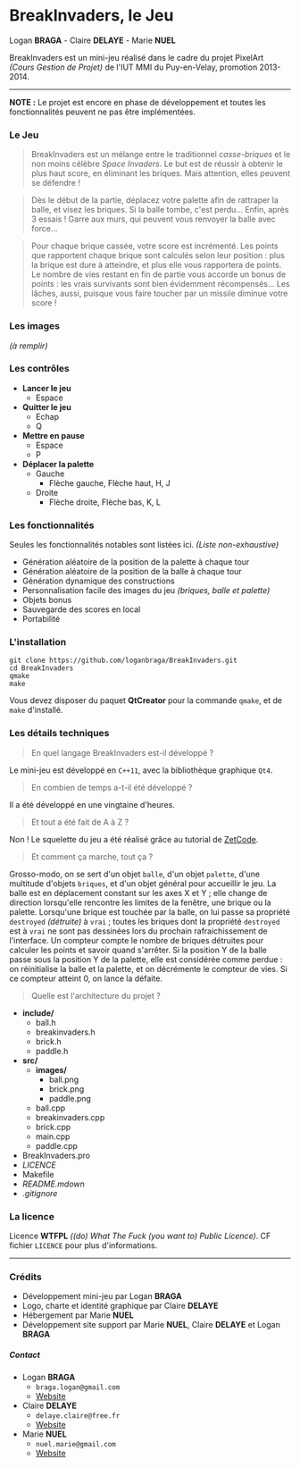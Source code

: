 BreakInvaders, le Jeu
=====================

Logan **BRAGA** - Claire **DELAYE** - Marie **NUEL**

BreakInvaders est un mini-jeu r&eacute;alis&eacute; dans le cadre du projet PixelArt *(Cours Gestion de Projet)* de l'IUT MMI du Puy-en-Velay, promotion 2013-2014.

******
**NOTE :** Le projet est encore en phase de d&eacute;veloppement et toutes les fonctionnalit&eacute;s peuvent ne pas &ecirc;tre impl&eacute;ment&eacute;es.

### Le Jeu
> BreakInvaders est un m&eacute;lange entre le traditionnel *casse-briques* et le non moins c&eacute;l&egrave;bre *Space Invaders*. Le but est de r&eacute;ussir &agrave; obtenir le plus haut score, en &eacute;liminant les briques. Mais attention, elles peuvent se d&eacute;fendre !

> D&egrave;s le d&eacute;but de la partie, d&eacute;placez votre palette afin de rattraper la balle, et visez les briques. Si la balle tombe, c'est perdu... Enfin, apr&egrave;s 3 essais ! Garre aux murs, qui peuvent vous renvoyer la balle avec force...

> Pour chaque brique cass&eacute;e, votre score est incr&eacute;ment&eacute;. Les points que rapportent chaque brique sont calcul&eacute;s selon leur position : plus la brique est dure &agrave; atteindre, et plus elle vous rapportera de points. Le nombre de vies restant en fin de partie vous accorde un bonus de points : les vrais survivants sont bien &eacute;videmment r&eacute;compens&eacute;s... Les l&acirc;ches, aussi, puisque vous faire toucher par un missile diminue votre score !

### Les images
*(&agrave; remplir)*

### Les contr&ocirc;les
+ **Lancer le jeu**
  - Espace
+ **Quitter le jeu**
  - Echap
  - Q
+ **Mettre en pause**
  - Espace
  - P
+ **D&eacute;placer la palette**
  - Gauche
    * Fl&egrave;che gauche, Fl&egrave;che haut, H, J
  - Droite
    * Fl&egrave;che droite, Fl&egrave;che bas, K, L

### Les fonctionnalit&eacute;s
Seules les fonctionnalit&eacute;s notables sont list&eacute;es ici.
*(Liste non-exhaustive)*

+ G&eacute;n&eacute;ration al&eacute;atoire de la position de la palette &agrave; chaque tour
+ G&eacute;n&eacute;ration al&eacute;atoire de la position de la balle &agrave; chaque tour
+ G&eacute;n&eacute;ration dynamique des constructions
+ Personnalisation facile des images du jeu *(briques, balle et palette)*
+ Objets bonus
+ Sauvegarde des scores en local
+ Portabilit&eacute;

### L'installation
``` shell
git clone https://github.com/loganbraga/BreakInvaders.git
cd BreakInvaders
qmake
make
```

Vous devez disposer du paquet **QtCreator** pour la commande `qmake`, et de `make` d'install&eacute;.

### Les d&eacute;tails techniques
> En quel langage BreakInvaders est-il d&eacute;velopp&eacute; ?

Le mini-jeu est d&eacute;velopp&eacute; en `C++11`, avec la biblioth&egrave;que graphique `Qt4`.

> En combien de temps a-t-il &eacute;t&eacute; d&eacute;velopp&eacute; ?

Il a &eacute;t&eacute; d&eacute;velopp&eacute; en une vingtaine d'heures.

> Et tout a &eacute;t&eacute; fait de A &agrave; Z ?

Non ! Le squelette du jeu a &eacute;t&eacute; r&eacute;alis&eacute; gr&acirc;ce au tutorial de [ZetCode](http://zetcode.com/).

> Et comment &ccedil;a marche, tout &ccedil;a ?

Grosso-modo, on se sert d'un objet `balle`, d'un objet `palette`, d'une multitude d'objets `briques`, et d'un objet g&eacute;n&eacute;ral pour accueillir le jeu.
La balle est en d&eacute;placement constant sur les axes X et Y ; elle change de direction lorsqu'elle rencontre les limites de la fen&ecirc;tre, une brique ou la palette.
Lorsqu'une brique est touch&eacute;e par la balle, on lui passe sa propri&eacute;t&eacute; `destroyed` *(d&eacute;truite)* &agrave; `vrai` ; toutes les briques dont la propri&eacute;t&eacute; `destroyed` est &agrave; `vrai` ne sont pas dessin&eacute;es lors du prochain rafraichissement de l'interface.
Un compteur compte le nombre de briques d&eacute;truites pour calculer les points et savoir quand s'arr&ecirc;ter.
Si la position Y de la balle passe sous la position Y de la palette, elle est consid&eacute;r&eacute;e comme perdue : on r&eacute;initialise la balle et la palette, et on d&eacute;cr&eacute;mente le compteur de vies. Si ce compteur atteint 0, on lance la d&eacute;faite.

> Quelle est l'architecture du projet ?

- **include/**
  * ball.h
  * breakinvaders.h
  * brick.h
  * paddle.h
- **src/**
  * **images/**
      + ball.png
      + brick.png
      + paddle.png
  * ball.cpp
  * breakinvaders.cpp
  * brick.cpp
  * main.cpp
  * paddle.cpp
- BreakInvaders.pro
- *LICENCE*
- Makefile
- *README.mdown*
- *.gitignore*


### La licence
Licence **WTFPL** *((do) What The Fuck (you want to) Public Licence)*.
CF fichier `LICENCE` pour plus d'informations.

******

### Cr&eacute;dits
+ D&eacute;veloppement mini-jeu par Logan **BRAGA**
+ Logo, charte et identit&eacute; graphique par Claire **DELAYE**
+ H&eacute;bergement par Marie **NUEL**
+ D&eacute;veloppement site support par Marie **NUEL**, Claire **DELAYE** et Logan **BRAGA**

##### Contact
+ Logan **BRAGA**
  - `braga.logan@gmail.com`
  - [Website](http://loganbraga.fr)
+ Claire **DELAYE**
  - `delaye.claire@free.fr`
  - [Website](http://delaye-claire.fr)
+ Marie **NUEL**
  - `nuel.marie@gmail.com`
  - [Website](http://marienuel.com)
